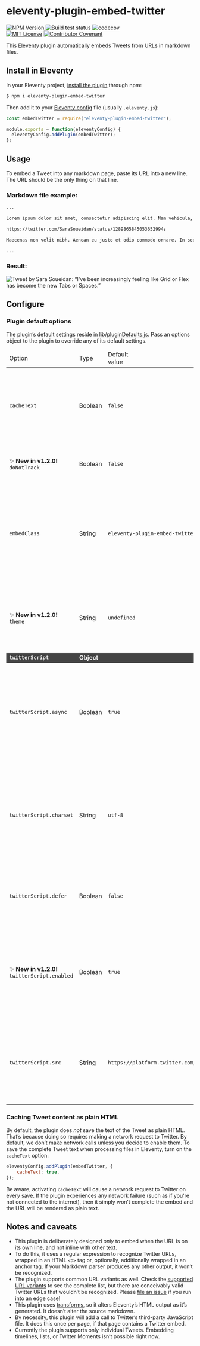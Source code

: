 # eleventy-plugin-embed-twitter

[![NPM Version](https://img.shields.io/npm/v/eleventy-plugin-embed-twitter?style=for-the-badge)](https://www.npmjs.com/package/eleventy-plugin-embed-twitter)
[![Build test status](https://img.shields.io/github/workflow/status/gfscott/eleventy-plugin-embed-twitter/Node.js%20CI%20and%20Codecov/main?style=for-the-badge)](https://github.com/gfscott/eleventy-plugin-embed-twitter/actions?query=workflow%3A%22Node.js+CI+and+Codecov%22)
[![codecov](https://img.shields.io/codecov/c/github/gfscott/eleventy-plugin-embed-twitter?style=for-the-badge)](https://codecov.io/gh/gfscott/eleventy-plugin-embed-twitter)\
[![MIT License](https://img.shields.io/github/license/gfscott/eleventy-plugin-embed-twitter?style=for-the-badge)](https://github.com/gfscott/eleventy-plugin-embed-twitter/blob/master/LICENSE)
[![Contributor Covenant](https://img.shields.io/badge/Contributor%20Covenant-v2.0-ff69b4.svg?style=for-the-badge)](CODE_OF_CONDUCT.md)

This [Eleventy](https://www.11ty.dev/) plugin automatically embeds Tweets from URLs in markdown files.

## Install in Eleventy

In your Eleventy project, [install the plugin](https://www.11ty.dev/docs/plugins/#adding-a-plugin) through npm:

```sh
$ npm i eleventy-plugin-embed-twitter
```

Then add it to your [Eleventy config](https://www.11ty.dev/docs/config/) file (usually `.eleventy.js`):

```javascript
const embedTwitter = require("eleventy-plugin-embed-twitter");

module.exports = function(eleventyConfig) {
  eleventyConfig.addPlugin(embedTwitter);
};
```

## Usage

To embed a Tweet into any markdown page, paste its URL into a new line. The URL should be the only thing on that line.

### Markdown file example:

```markdown
...

Lorem ipsum dolor sit amet, consectetur adipiscing elit. Nam vehicula, elit vel condimentum porta, purus.

https://twitter.com/SaraSoueidan/status/1289865845053652994s

Maecenas non velit nibh. Aenean eu justo et odio commodo ornare. In scelerisque sapien at.

...
```

### Result:

![Tweet by Sara Soueidan: “I've been increasingly feeling like Grid or Flex has become the new Tabs or Spaces.”](https://user-images.githubusercontent.com/547470/91612120-bb73c680-e94a-11ea-9f56-cb7a1ee50e90.png)

## Configure

### Plugin default options

The plugin’s default settings reside in [lib/pluginDefaults.js](lib/pluginDefaults.js). Pass an options object to the plugin to override any of its default settings.

<table style="width: 100%;">
  <thead>
    <tr>
      <td style="width:15%">Option</td>
      <td style="width:15%">Type</td>
      <td style="width:15%">Default <br>value</td>
      <td style="width:40%">Notes</td>
    </tr>
  </thead>
  <tbody>
    <tr>
      <td><code>cacheText</code></td>
      <td>Boolean</td>
      <td><code>false</code></td>
      <td>Whether to save the Tweet content as plain HTML. Causes network calls on save. See <a href="#cacheText">Caching Tweet content as plain HTML</a> for more details.</td>
    </tr>
    <tr>
      <td>✨ <b>New in v1.2.0!</b><br><code>doNotTrack</code></td>
      <td>Boolean</td>
      <td><code>false</code></td>
      <td>Change to <code>true</code> to opt out of Twitter’s <a href="https://developer.twitter.com/en/docs/twitter-for-websites/privacy">personalization features</a>.</td>
    </tr>
    <tr>
      <td><code>embedClass</code></td>
      <td>String</td>
      <td><code>eleventy-plugin-embed-twitter</code></td>
      <td>Class name applied to the <code>div</code> element that wrapps the embedded Tweet <code>blockquote</code>. Use the default string to target the embeds with CSS, or substitute your preferred string.</td>
    </tr>
    <tr>
      <td>✨ <b>New in v1.2.0!</b><br><code>theme</code></td>
      <td>String</td>
      <td><code>undefined</code></td>
      <td>By default, Tweets embed with a black-on-white color scheme. Change to <code>dark</code> to switch to dark mode display.</td>
    </tr>
    <tr style="background-color: #444; color: #eee; font-weight: bold">
      <td><code>twitterScript</code></td>
      <td colspan="3">Object</td>
    </tr>
    <tr>
      <td><code>twitterScript.async</code></td>
      <td>Boolean</td>
      <td><code>true</code></td>
      <td>By default, Twitter’s JavaScript loads asynchronously. Changing to <code>false</code> will load it synchronously. Not recommended, as this harms page rendering performance.</td>
    </tr>
    <tr>
      <td><code>twitterScript.charset</code></td>
      <td>String</td>
      <td><code>utf-8</code></td>
      <td>The <code>charset</code> attribute for the Twitter <code>script</code> tag. This mirrors Twitter’s default embed approach, although <code>charset</code> is <a href="https://developer.mozilla.org/en-US/docs/Web/HTML/Element/script#attr-charset">deprecated</a>. Expect this option to be removed in a future release.</td>
    </tr>
    <tr>
      <td><code>twitterScript.defer</code></td>
      <td>Boolean</td>
      <td><code>false</code></td>
      <td>Change to <code>true</code> to add a <a href="https://developer.mozilla.org/en-US/docs/Web/HTML/Element/script#attr-defer"><code>defer</code></a> attribute to the Twitter script element. In most cases <code>async</code> is enough.</td>
    </tr>
    <tr>
      <td>✨ <b>New in v1.2.0!</b><br><code>twitterScript.enabled</code></td>
      <td>Boolean</td>
      <td><code>true</code></td>
      <td>Change this to <code>false</code> to prevent the plugin from adding the Twitter <code>script</code> tag. Use this if you’re implementing your own strategy for loading Twitter’s <code>widgets.js</code> script.</td>
    </tr>
    <tr>
      <td><code>twitterScript.src</code></td>
      <td>String</td>
      <td><code>https://platform.twitter.com/widgets.js</code></td>
      <td>The official URL for Twitter’s <code>widgets.js</code> script. This may be useful if you prefer to self-host your own version of the code instead of loading it from Twitter’s CDN.</td>
    </tr>
  </tbody>
</table>

<span id="cacheText"></span>

### Caching Tweet content as plain HTML

By default, the plugin does _not_ save the text of the Tweet as plain HTML. That’s because doing so requires making a network request to Twitter. By default, we don’t make network calls unless you decide to enable them. To save the complete Tweet text when processing files in Eleventy, turn on the `cacheText` option:

```js
eleventyConfig.addPlugin(embedTwitter, {
	cacheText: true,
});
```

Be aware, activating `cacheText` will cause a network request to Twitter on every save. If the plugin experiences any network failure (such as if you're not connected to the internet), then it simply won’t complete the embed and the URL will be rendered as plain text.

## Notes and caveats

- This plugin is deliberately designed _only_ to embed when the URL is on its own line, and not inline with other text.
- To do this, it uses a regular expression to recognize Twitter URLs, wrapped in an HTML `<p>` tag or, optionally, additionally wrapped in an anchor tag. If your Markdown parser produces any other output, it won’t be recognized.
- The plugin supports common URL variants as well. Check the [supported URL variants](test/inc/validStrings.js) to see the complete list, but there are conceivably valid Twitter URLs that wouldn’t be recognized. Please [file an issue](https://github.com/gfscott/eleventy-plugin-embed-twitter/issues/new) if you run into an edge case!
- This plugin uses [transforms](https://www.11ty.dev/docs/config/#transforms), so it alters Eleventy’s HTML output as it’s generated. It doesn’t alter the source markdown.
- By necessity, this plugin will add a call to Twitter’s third-party JavaScript file. It does this once per page, if that page contains a Twitter embed.
- Currently the plugin supports only individual Tweets. Embedding timelines, lists, or Twitter Moments isn’t possible right now.
